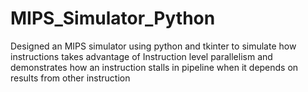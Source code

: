 # MIPS_Simulator_Python
Designed an MIPS simulator using python and tkinter to simulate how instructions takes advantage of Instruction level parallelism and demonstrates how an instruction stalls in pipeline when it depends on results from other instruction
